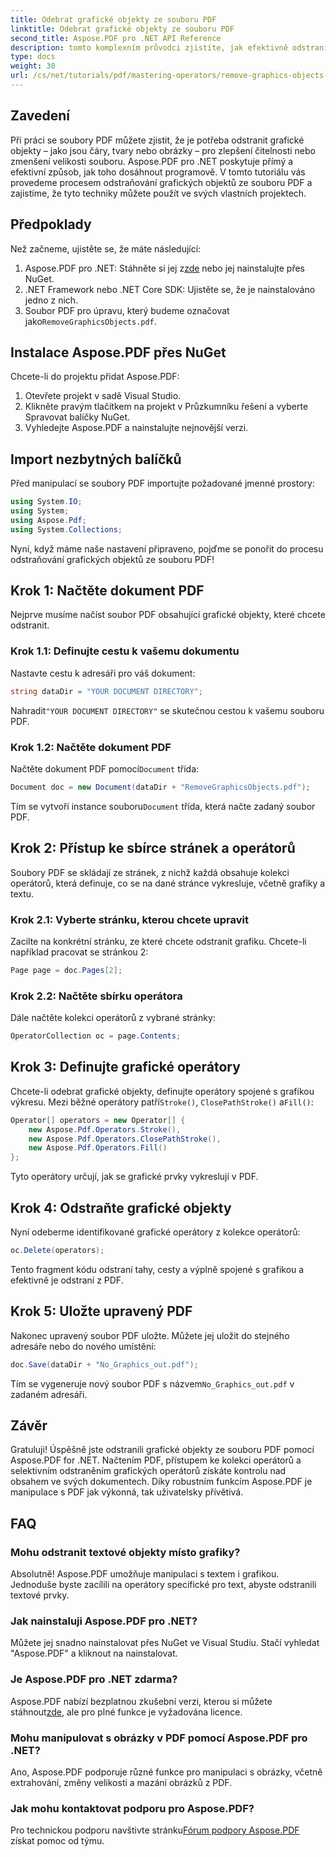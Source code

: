 ```yaml
---
title: Odebrat grafické objekty ze souboru PDF
linktitle: Odebrat grafické objekty ze souboru PDF
second_title: Aspose.PDF pro .NET API Reference
description: tomto komplexním průvodci zjistíte, jak efektivně odstranit nežádoucí grafické objekty ze souborů PDF pomocí Aspose.PDF for .NET. Ať už chcete zlepšit čitelnost dokumentu nebo snížit velikost souboru.
type: docs
weight: 30
url: /cs/net/tutorials/pdf/mastering-operators/remove-graphics-objects-from-pdf-file/
---
```

## Zavedení

Při práci se soubory PDF můžete zjistit, že je potřeba odstranit grafické objekty – jako jsou čáry, tvary nebo obrázky – pro zlepšení čitelnosti nebo zmenšení velikosti souboru. Aspose.PDF pro .NET poskytuje přímý a efektivní způsob, jak toho dosáhnout programově. V tomto tutoriálu vás provedeme procesem odstraňování grafických objektů ze souboru PDF a zajistíme, že tyto techniky můžete použít ve svých vlastních projektech.

## Předpoklady

Než začneme, ujistěte se, že máte následující:

1.  Aspose.PDF pro .NET: Stáhněte si jej z[zde](https://releases.aspose.com/pdf/net/) nebo jej nainstalujte přes NuGet.
2. .NET Framework nebo .NET Core SDK: Ujistěte se, že je nainstalováno jedno z nich.
3.  Soubor PDF pro úpravu, který budeme označovat jako`RemoveGraphicsObjects.pdf`.

## Instalace Aspose.PDF přes NuGet

Chcete-li do projektu přidat Aspose.PDF:

1. Otevřete projekt v sadě Visual Studio.
2. Klikněte pravým tlačítkem na projekt v Průzkumníku řešení a vyberte Spravovat balíčky NuGet.
3. Vyhledejte Aspose.PDF a nainstalujte nejnovější verzi.

## Import nezbytných balíčků

Před manipulací se soubory PDF importujte požadované jmenné prostory:

```csharp
using System.IO;
using System;
using Aspose.Pdf;
using System.Collections;
```

Nyní, když máme naše nastavení připraveno, pojďme se ponořit do procesu odstraňování grafických objektů ze souboru PDF!

## Krok 1: Načtěte dokument PDF

Nejprve musíme načíst soubor PDF obsahující grafické objekty, které chcete odstranit.

### Krok 1.1: Definujte cestu k vašemu dokumentu

Nastavte cestu k adresáři pro váš dokument:

```csharp
string dataDir = "YOUR DOCUMENT DIRECTORY";
```

 Nahradit`"YOUR DOCUMENT DIRECTORY"` se skutečnou cestou k vašemu souboru PDF.

### Krok 1.2: Načtěte dokument PDF

 Načtěte dokument PDF pomocí`Document` třída:

```csharp
Document doc = new Document(dataDir + "RemoveGraphicsObjects.pdf");
```

 Tím se vytvoří instance souboru`Document` třída, která načte zadaný soubor PDF.

## Krok 2: Přístup ke sbírce stránek a operátorů

Soubory PDF se skládají ze stránek, z nichž každá obsahuje kolekci operátorů, která definuje, co se na dané stránce vykresluje, včetně grafiky a textu.

### Krok 2.1: Vyberte stránku, kterou chcete upravit

Zacilte na konkrétní stránku, ze které chcete odstranit grafiku. Chcete-li například pracovat se stránkou 2:

```csharp
Page page = doc.Pages[2];
```

### Krok 2.2: Načtěte sbírku operátora

Dále načtěte kolekci operátorů z vybrané stránky:

```csharp
OperatorCollection oc = page.Contents;
```

## Krok 3: Definujte grafické operátory

 Chcete-li odebrat grafické objekty, definujte operátory spojené s grafikou výkresu. Mezi běžné operátory patří`Stroke()`, `ClosePathStroke()` a`Fill()`:

```csharp
Operator[] operators = new Operator[] {
    new Aspose.Pdf.Operators.Stroke(),
    new Aspose.Pdf.Operators.ClosePathStroke(),
    new Aspose.Pdf.Operators.Fill()
};
```

Tyto operátory určují, jak se grafické prvky vykreslují v PDF.

## Krok 4: Odstraňte grafické objekty

Nyní odeberme identifikované grafické operátory z kolekce operátorů:

```csharp
oc.Delete(operators);
```

Tento fragment kódu odstraní tahy, cesty a výplně spojené s grafikou a efektivně je odstraní z PDF.

## Krok 5: Uložte upravený PDF

Nakonec upravený soubor PDF uložte. Můžete jej uložit do stejného adresáře nebo do nového umístění:

```csharp
doc.Save(dataDir + "No_Graphics_out.pdf");
```

 Tím se vygeneruje nový soubor PDF s názvem`No_Graphics_out.pdf` v zadaném adresáři.

## Závěr

Gratuluji! Úspěšně jste odstranili grafické objekty ze souboru PDF pomocí Aspose.PDF for .NET. Načtením PDF, přístupem ke kolekci operátorů a selektivním odstraněním grafických operátorů získáte kontrolu nad obsahem ve svých dokumentech. Díky robustním funkcím Aspose.PDF je manipulace s PDF jak výkonná, tak uživatelsky přívětivá.

## FAQ

### Mohu odstranit textové objekty místo grafiky?

Absolutně! Aspose.PDF umožňuje manipulaci s textem i grafikou. Jednoduše byste zacílili na operátory specifické pro text, abyste odstranili textové prvky.

### Jak nainstaluji Aspose.PDF pro .NET?

Můžete jej snadno nainstalovat přes NuGet ve Visual Studiu. Stačí vyhledat "Aspose.PDF" a kliknout na nainstalovat.

### Je Aspose.PDF pro .NET zdarma?

 Aspose.PDF nabízí bezplatnou zkušební verzi, kterou si můžete stáhnout[zde](https://releases.aspose.com/), ale pro plné funkce je vyžadována licence.

### Mohu manipulovat s obrázky v PDF pomocí Aspose.PDF pro .NET?

Ano, Aspose.PDF podporuje různé funkce pro manipulaci s obrázky, včetně extrahování, změny velikosti a mazání obrázků z PDF.

### Jak mohu kontaktovat podporu pro Aspose.PDF?

 Pro technickou podporu navštivte stránku[Fórum podpory Aspose.PDF](https://forum.aspose.com/c/pdf/10) získat pomoc od týmu.